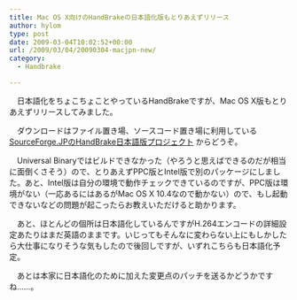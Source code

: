 ```yaml
---
title: Mac OS X向けのHandBrakeの日本語化版もとりあえずリリース
author: hylom
type: post
date: 2009-03-04T10:02:52+00:00
url: /2009/03/04/20090304-macjpn-new/
category:
  - Handbrake

---
```

　日本語化をちょこちょことやっているHandBrakeですが、Mac OS X版もとりあえずリリースしてみました。

　ダウンロードはファイル置き場、ソースコード置き場に利用している   [SourceForge.JPのHandBrake日本語版プロジェクト][1] からどうぞ。

　Universal Binaryではビルドできなかった（やろうと思えばできるのだが相当に面倒くさそう）ので、とりあえずPPC版とIntel版で別のパッケージにしました。あと、Intel版は自分の環境で動作チェックできているのですが、PPC版は環境がない（一応あるにはあるがMac OS X 10.4なので動かない）ので、もし起動できないなどの問題が起こったらお教えいただけると助かります。

　あと、ほとんどの個所は日本語化しているんですがH.264エンコードの詳細設定あたりはまだ英語のままです。いじってもそんなに変わらない上にもしかしたら大仕事になりそうな気もしたので後回しですが、いずれこちらも日本語化予定。

　あとは本家に日本語化のために加えた変更点のパッチを送るかどうかですね……。

 [1]: http://sourceforge.jp/projects/handbrake-jp/
